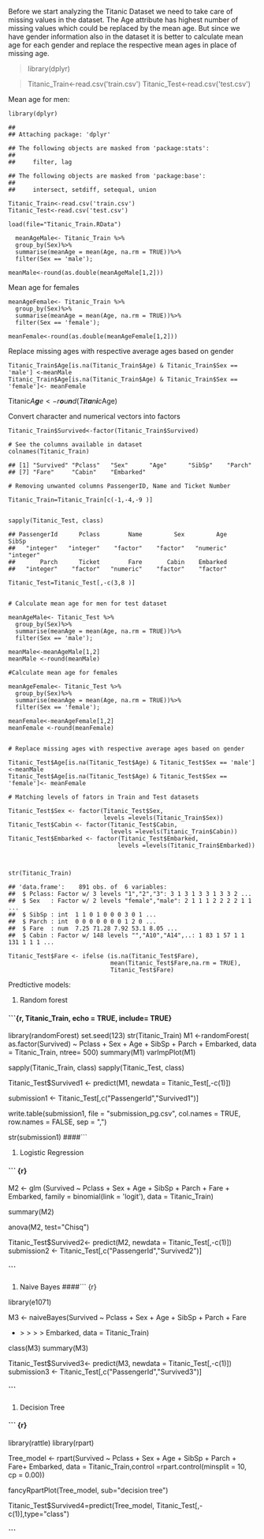 Before we start analyzing the Titanic Dataset we need to take care of
missing values in the dataset. The Age attribute has highest number of
missing values which could be replaced by the mean age. But since we
have gender information also in the dataset it is better to calculate
mean age for each gender and replace the respective mean ages in place
of missing age.

> library(dplyr)

> Titanic\_Train&lt;-read.csv('train.csv')
> Titanic\_Test&lt;-read.csv('test.csv')

Mean age for men:

    library(dplyr)

    ## 
    ## Attaching package: 'dplyr'

    ## The following objects are masked from 'package:stats':
    ## 
    ##     filter, lag

    ## The following objects are masked from 'package:base':
    ## 
    ##     intersect, setdiff, setequal, union

    Titanic_Train<-read.csv('train.csv')
    Titanic_Test<-read.csv('test.csv')

    load(file="Titanic_Train.RData")

      meanAgeMale<- Titanic_Train %>% 
      group_by(Sex)%>% 
      summarise(meanAge = mean(Age, na.rm = TRUE))%>%
      filter(Sex == 'male');

    meanMale<-round(as.double(meanAgeMale[1,2]))

Mean age for females

    meanAgeFemale<- Titanic_Train %>% 
      group_by(Sex)%>% 
      summarise(meanAge = mean(Age, na.rm = TRUE))%>%
      filter(Sex == 'female');

    meanFemale<-round(as.double(meanAgeFemale[1,2]))

Replace missing ages with respective average ages based on gender

    Titanic_Train$Age[is.na(Titanic_Train$Age) & Titanic_Train$Sex == 'male'] <-meanMale
    Titanic_Train$Age[is.na(Titanic_Train$Age) & Titanic_Train$Sex == 'female']<- meanFemale

Titanic*A**g**e* &lt; −*r**o**u**n**d*(*T**i**t**a**n**i**c*Age)

Convert character and numerical vectors into factors

    Titanic_Train$Survived<-factor(Titanic_Train$Survived)

    # See the columns available in dataset
    colnames(Titanic_Train)

    ## [1] "Survived" "Pclass"   "Sex"      "Age"      "SibSp"    "Parch"   
    ## [7] "Fare"     "Cabin"    "Embarked"

    # Removing unwanted columns PassengerID, Name and Ticket Number

    Titanic_Train=Titanic_Train[c(-1,-4,-9 )]


    sapply(Titanic_Test, class)

    ## PassengerId      Pclass        Name         Sex         Age       SibSp 
    ##   "integer"   "integer"    "factor"    "factor"   "numeric"   "integer" 
    ##       Parch      Ticket        Fare       Cabin    Embarked 
    ##   "integer"    "factor"   "numeric"    "factor"    "factor"

    Titanic_Test=Titanic_Test[,-c(3,8 )]


    # Calculate mean age for men for test dataset

    meanAgeMale<- Titanic_Test %>% 
      group_by(Sex)%>% 
      summarise(meanAge = mean(Age, na.rm = TRUE))%>%
      filter(Sex == 'male');

    meanMale<-meanAgeMale[1,2]
    meanMale <-round(meanMale)

    #Calculate mean age for females

    meanAgeFemale<- Titanic_Test %>% 
      group_by(Sex)%>% 
      summarise(meanAge = mean(Age, na.rm = TRUE))%>%
      filter(Sex == 'female');

    meanFemale<-meanAgeFemale[1,2]
    meanFemale <-round(meanFemale)


    # Replace missing ages with respective average ages based on gender

    Titanic_Test$Age[is.na(Titanic_Test$Age) & Titanic_Test$Sex == 'male'] <-meanMale
    Titanic_Test$Age[is.na(Titanic_Test$Age) & Titanic_Test$Sex == 'female']<- meanFemale

    # Matching levels of fators in Train and Test datasets

    Titanic_Test$Sex <- factor(Titanic_Test$Sex, 
                               levels =levels(Titanic_Train$Sex))
    Titanic_Test$Cabin <- factor(Titanic_Test$Cabin, 
                                 levels =levels(Titanic_Train$Cabin))
    Titanic_Test$Embarked <- factor(Titanic_Test$Embarked, 
                                   levels =levels(Titanic_Train$Embarked))



    str(Titanic_Train)

    ## 'data.frame':    891 obs. of  6 variables:
    ##  $ Pclass: Factor w/ 3 levels "1","2","3": 3 1 3 1 3 3 1 3 3 2 ...
    ##  $ Sex   : Factor w/ 2 levels "female","male": 2 1 1 1 2 2 2 2 1 1 ...
    ##  $ SibSp : int  1 1 0 1 0 0 0 3 0 1 ...
    ##  $ Parch : int  0 0 0 0 0 0 0 1 2 0 ...
    ##  $ Fare  : num  7.25 71.28 7.92 53.1 8.05 ...
    ##  $ Cabin : Factor w/ 148 levels "","A10","A14",..: 1 83 1 57 1 1 131 1 1 1 ...

    Titanic_Test$Fare <- ifelse (is.na(Titanic_Test$Fare),
                                 mean(Titanic_Test$Fare,na.rm = TRUE),
                                 Titanic_Test$Fare)

Predtictive models:

1.  Random forest

#### \`\`\`{r, Titanic\_Train, echo = TRUE, include= TRUE}

library(randomForest) set.seed(123) str(Titanic\_Train) M1
&lt;-randomForest( as.factor(Survived) ~ Pclass + Sex + Age + SibSp +
Parch + Embarked, data = Titanic\_Train, ntree= 500) summary(M1)
varImpPlot(M1)

sapply(Titanic\_Train, class) sapply(Titanic\_Test, class)

Titanic\_Test$Survived1 &lt;- predict(M1, newdata =
Titanic\_Test\[,-c(1)\])

submission1 &lt;- Titanic\_Test\[,c("PassengerId","Survived1")\]

write.table(submission1, file = "submission\_pg.csv", col.names = TRUE,
row.names = FALSE, sep = ",")

str(submission1) \#\#\#\#\`\`\`

1.  Logistic Regression

#### \`\`\` {r}

M2 &lt;- glm (Survived ~ Pclass + Sex + Age + SibSp + Parch + Fare +
Embarked, family = binomial(link = 'logit'), data = Titanic\_Train)

summary(M2)

anova(M2, test="Chisq")

Titanic\_Test$Survived2&lt;- predict(M2, newdata =
Titanic\_Test\[,-c(1)\]) submission2 &lt;-
Titanic\_Test\[,c("PassengerId","Survived2")\]

#### \`\`\`

1.  Naive Bayes \#\#\#\#\`\`\` {r}

library(e1071)

M3 &lt;- naiveBayes(Survived ~ Pclass + Sex + Age + SibSp + Parch + Fare
+ &gt; &gt; &gt; &gt; Embarked, data = Titanic\_Train)

class(M3) summary(M3)

Titanic\_Test$Survived3&lt;- predict(M3, newdata =
Titanic\_Test\[,-c(1)\]) submission3 &lt;-
Titanic\_Test\[,c("PassengerId","Survived3")\]

#### \`\`\`

1.  Decision Tree

#### \`\`\` {r}

library(rattle) library(rpart)

Tree\_model &lt;- rpart(Survived ~ Pclass + Sex + Age + SibSp + Parch +
Fare+ Embarked, data = Titanic\_Train,control =rpart.control(minsplit =
10, cp = 0.00))

fancyRpartPlot(Tree\_model, sub="decision tree")

Titanic\_Test$Survived4=predict(Tree\_model,
Titanic\_Test\[,-c(1)\],type="class")

#### \`\`\`
